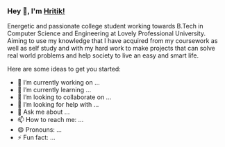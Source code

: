 ### Hey 👋, I'm [Hritik!](https://www.linkedin.com/in/hritik7080/)
Energetic and passionate college student working towards B.Tech in Computer Science and Engineering at Lovely Professional University. Aiming to use my knowledge that I have acquired from my coursework as well as self study and with my hard work to make projects that can solve real world problems and help society to live an easy and smart life.

Here are some ideas to get you started:

- 🔭 I’m currently working on ...
- 🌱 I’m currently learning ...
- 👯 I’m looking to collaborate on ...
- 🤔 I’m looking for help with ...
- 💬 Ask me about ...
- 📫 How to reach me: ...
- 😄 Pronouns: ...
- ⚡ Fun fact: ...

